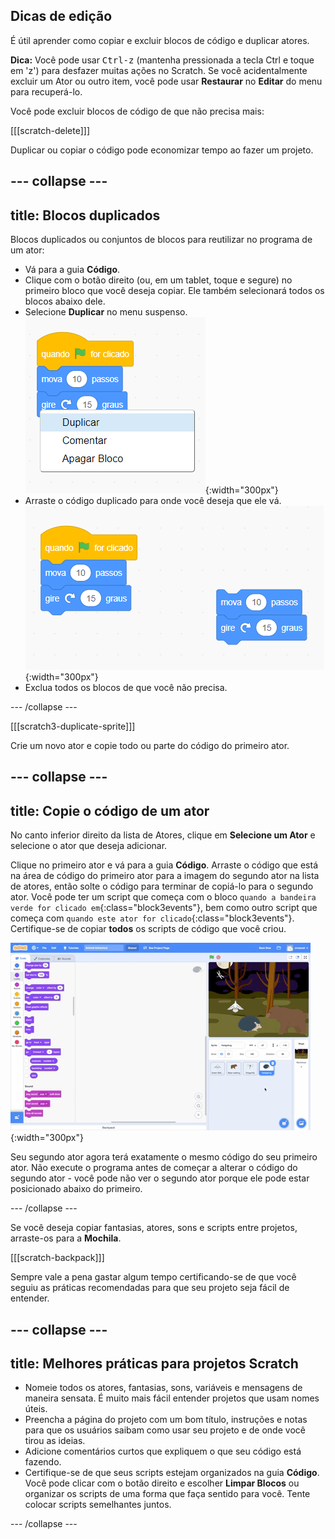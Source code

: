 ## Dicas de edição
É útil aprender como copiar e excluir blocos de código e duplicar atores.

**Dica:** Você pode usar <kbd>Ctrl-z</kbd> (mantenha pressionada a tecla Ctrl e toque em 'z') para desfazer muitas ações no Scratch. Se você acidentalmente excluir um Ator ou outro item, você pode usar **Restaurar** no **Editar** do menu para recuperá-lo.

Você pode excluir blocos de código de que não precisa mais:

[[[scratch-delete]]]

Duplicar ou copiar o código pode economizar tempo ao fazer um projeto.

--- collapse ---
---
title: Blocos duplicados
---

Blocos duplicados ou conjuntos de blocos para reutilizar no programa de um ator:

* Vá para a guia **Código**.
* Clique com o botão direito (ou, em um tablet, toque e segure) no primeiro bloco que você deseja copiar. Ele também selecionará todos os blocos abaixo dele.
* Selecione **Duplicar** no menu suspenso.
![Selecting 'Duplicate' in the menu.](images/scratchguide-duplicate.png){:width="300px"}
* Arraste o código duplicado para onde você deseja que ele vá.
![Moving the duplicated code.](images/scratchguide-drag.png){:width="300px"}
* Exclua todos os blocos de que você não precisa.

--- /collapse ---

[[[scratch3-duplicate-sprite]]]

Crie um novo ator e copie todo ou parte do código do primeiro ator.

--- collapse ---
---
title: Copie o código de um ator
---

No canto inferior direito da lista de Atores, clique em **Selecione um Ator** e selecione o ator que deseja adicionar.

Clique no primeiro ator e vá para a guia **Código**. Arraste o código que está na área de código do primeiro ator para a imagem do segundo ator na lista de atores, então solte o código para terminar de copiá-lo para o segundo ator. Você pode ter um script que começa com o bloco `quando a bandeira verde for clicado em`{:class="block3events"}, bem como outro script que começa com `quando este ator for clicado`{:class="block3events"}. Certifique-se de copiar **todos** os scripts de código que você criou.

![Copiando código para outro ator.](images/challenge1-sprite-list.gif){:width="300px"}

Seu segundo ator agora terá exatamente o mesmo código do seu primeiro ator. Não execute o programa antes de começar a alterar o código do segundo ator - você pode não ver o segundo ator porque ele pode estar posicionado abaixo do primeiro.

--- /collapse ---

Se você deseja copiar fantasias, atores, sons e scripts entre projetos, arraste-os para a **Mochila**.

[[[scratch-backpack]]]

Sempre vale a pena gastar algum tempo certificando-se de que você seguiu as práticas recomendadas para que seu projeto seja fácil de entender.

--- collapse ---
---
title: Melhores práticas para projetos Scratch
---

- Nomeie todos os atores, fantasias, sons, variáveis e mensagens de maneira sensata. É muito mais fácil entender projetos que usam nomes úteis.
- Preencha a página do projeto com um bom título, instruções e notas para que os usuários saibam como usar seu projeto e de onde você tirou as ideias.
- Adicione comentários curtos que expliquem o que seu código está fazendo.
- Certifique-se de que seus scripts estejam organizados na guia **Código**. Você pode clicar com o botão direito e escolher **Limpar Blocos** ou organizar os scripts de uma forma que faça sentido para você. Tente colocar scripts semelhantes juntos.

--- /collapse ---
